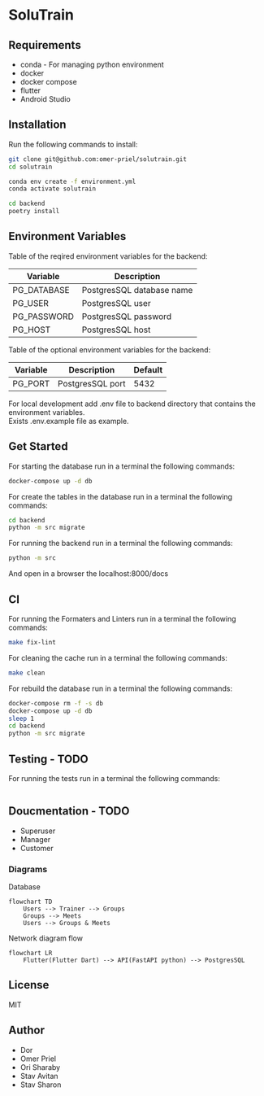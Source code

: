 # SoluTrain

## Requirements

* conda - For managing python environment
* docker
* docker compose
* flutter
* Android Studio

## Installation

Run the following commands to install:

```bash
git clone git@github.com:omer-priel/solutrain.git
cd solutrain

conda env create -f environment.yml
conda activate solutrain

cd backend
poetry install
```

## Environment Variables

Table of the reqired environment variables for the backend:

| Variable    | Description               |
|-------------|---------------------------|
| PG_DATABASE | PostgresSQL database name |
| PG_USER     | PostgresSQL user          |
| PG_PASSWORD | PostgresSQL password      |
| PG_HOST     | PostgresSQL host          |

Table of the optional environment variables for the backend:

| Variable | Description      | Default |
|----------|------------------|---------|
| PG_PORT  | PostgresSQL port | 5432    |

For local development add .env file to backend directory that contains the environment variables. \
Exists .env.example file as example.

## Get Started

For starting the database run in a terminal the following commands:

```bash
docker-compose up -d db
```

For create the tables in the database run in a terminal the following commands:

```bash
cd backend
python -m src migrate
```

For running the backend run in a terminal the following commands:

```bash
python -m src
```

And open in a browser the localhost:8000/docs

## CI

For running the Formaters and Linters run in a terminal the following commands:

```bash
make fix-lint
```

For cleaning the cache run in a terminal the following commands:

```bash
make clean
```

For rebuild the database run in a terminal the following commands:

```bash
docker-compose rm -f -s db
docker-compose up -d db
sleep 1
cd backend
python -m src migrate
```

## Testing - TODO

For running the tests run in a terminal the following commands:

```bash
```

## Doucmentation - TODO 

* Superuser
* Manager
* Customer

### Diagrams

Database

```mermaid
flowchart TD
    Users --> Trainer --> Groups
    Groups --> Meets
    Users --> Groups & Meets
```

Network diagram flow

```mermaid
flowchart LR
    Flutter(Flutter Dart) --> API(FastAPI python) --> PostgresSQL
```

## License

MIT

## Author

* Dor
* Omer Priel
* Ori Sharaby
* Stav Avitan
* Stav Sharon

